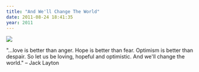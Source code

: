 ```yaml
---
title: "And We'll Change The World"
date: 2011-08-24 18:41:35
year: 2011
---
```

<img src="http://farm7.static.flickr.com/6065/6076393292_91e4be89e5_z.jpg" class="centered">

"…love is better than anger. Hope is better than fear. Optimism is better than despair. So let us be loving, hopeful and optimistic. And we'll change the world."
&ndash; Jack Layton
